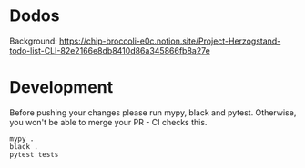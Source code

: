 # Dodos
Background: https://chip-broccoli-e0c.notion.site/Project-Herzogstand-todo-list-CLI-82e2166e8db8410d86a345866fb8a27e

# Development
Before pushing your changes please run mypy, black and pytest. 
Otherwise, you won't be able to merge your PR - CI checks this.
```
mypy .
black .
pytest tests
```